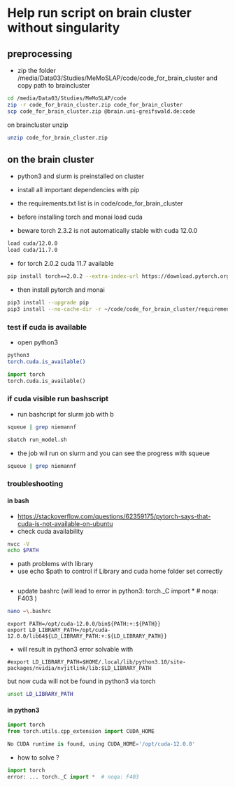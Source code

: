 # Help run script on brain cluster without singularity

## preprocessing

- zip the folder /media/Data03/Studies/MeMoSLAP/code/code_for_brain_cluster and copy path to braincluster

```bash
cd /media/Data03/Studies/MeMoSLAP/code
zip -r code_for_brain_cluster.zip code_for_brain_cluster
scp code_for_brain_cluster.zip @brain.uni-greifswald.de:code
```

on braincluster unzip

```bash
unzip code_for_brain_cluster.zip
```

## on the brain cluster

- python3 and slurm is preinstalled on cluster
- install all important dependencies with pip
- the requirements.txt list is in code/code_for_brain_cluster

- before installing torch and monai load cuda
- beware torch 2.3.2 is not automatically stable with cuda 12.0.0

```bash
load cuda/12.0.0
load cuda/11.7.0
```

- for torch 2.0.2 cuda 11.7 available

```bash
pip install torch==2.0.2 --extra-index-url https://download.pytorch.org/whl/cu117
```

- then install pytorch and monai

```bash
pip3 install --upgrade pip
pip3 install --no-cache-dir -r ~/code/code_for_brain_cluster/requirements.txt
```

### test if cuda is available

- open python3

```bash
python3
torch.cuda.is_available()
```

```py
import torch
torch.cuda.is_available()
```

### if cuda visible run bashscript

- run bashcript for slurm job with b

```bash
squeue | grep niemannf
```

```bash
sbatch run_model.sh
```

- the job wil run on slurm and you can see the progress with squeue

```bash
squeue | grep niemannf
```

### troubleshooting

#### in bash

- https://stackoverflow.com/questions/62359175/pytorch-says-that-cuda-is-not-available-on-ubuntu
- check cuda availability
  
```bash
nvcc -V
echo $PATH
```

- path problems with library
- use echo $path to control if Library and cuda home folder set correctly

```bash

```

- update bashrc (will lead to error in python3: torch._C import *  # noqa: F403 )

```bash
nano ~\.bashrc
```

```nano
export PATH=/opt/cuda-12.0.0/bin${PATH:+:${PATH}}
export LD_LIBRARY_PATH=/opt/cuda-12.0.0/lib64${LD_LIBRARY_PATH:+:${LD_LIBRARY_PATH}}
```

- will result in python3 error solvable with

```nano
#export LD_LIBRARY_PATH=$HOME/.local/lib/python3.10/site-packages/nvidia/nvjitlink/lib:$LD_LIBRARY_PATH
```

but now cuda will not be found in python3 via torch

```bash
unset LD_LIBRARY_PATH
```

#### in python3

```py
import torch
from torch.utils.cpp_extension import CUDA_HOME

No CUDA runtime is found, using CUDA_HOME='/opt/cuda-12.0.0'
```

- how to solve ?

```py
import torch
error: ... torch._C import *  # noqa: F403 
```
